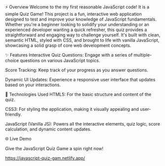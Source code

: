 ⚡️ Overview
Welcome to the my first reasonable JavaScript code! It is a simple Quiz Game! This project is a fun, interactive web application designed to test and improve your knowledge of JavaScript fundamentals. 
Whether you're a beginner looking to solidify your understanding or an experienced developer wanting a quick refresher, this quiz provides a straightforward and engaging 
way to challenge yourself. It's built with clean, semantic HTML, styled with CSS, and brought to life with vanilla JavaScript, showcasing a solid grasp of core web 
development concepts.

✨ Features
Interactive Quiz Questions: Engage with a series of multiple-choice questions on various JavaScript topics.

Score Tracking: Keep track of your progress as you answer questions.

Dynamic UI Updates: Experience a responsive user interface that updates based on your interactions.

🚀 Technologies Used
HTML5: For the basic structure and content of the quiz.

CSS3: For styling the application, making it visually appealing and user-friendly.

JavaScript (Vanilla JS): Powers all the interactive elements, quiz logic, score calculation, and dynamic content updates.

🌐 Live Demo

Give the JavaScript Quiz Game a spin right now!

https://javascript-quiz-gam.netlify.app/
